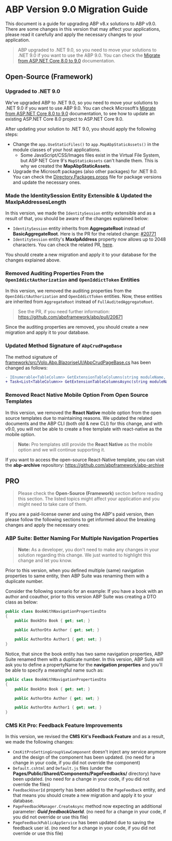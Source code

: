 # ABP Version 9.0 Migration Guide

This document is a guide for upgrading ABP v8.x solutions to ABP v9.0. There are some changes in this version that may affect your applications, please read it carefully and apply the necessary changes to your application.

> ABP upgraded to .NET 9.0, so you need to move your solutions to .NET 9.0 if you want to use the ABP 9.0. You can check the [Migrate from ASP.NET Core 8.0 to 9.0](https://learn.microsoft.com/en-us/aspnet/core/migration/80-90) documentation.

## Open-Source (Framework)

### Upgraded to .NET 9.0

We've upgraded ABP to .NET 9.0, so you need to move your solutions to .NET 9.0 if you want to use ABP 9.0. You can check Microsoft’s [Migrate from ASP.NET Core 8.0 to 9.0](https://learn.microsoft.com/en-us/aspnet/core/migration/80-90) documentation, to see how to update an existing ASP.NET Core 8.0 project to ASP.NET Core 9.0.

After updating your solution to .NET 9.0, you should apply the following steps:

* Change the `app.UseStaticFiles()` to `app.MapAbpStaticAssets()` in the module classes of your host applications.
    * Some JavaScript/CSS/Images files exist in the Virtual File System, but ASP NET Core 9's `MapStaticAssets` can't handle them. This is why we created the **MapAbpStaticAssets**.
* Upgrade the Microsoft packages (also other packages) for .NET 9.0. You can check the [Directory.Packages.props](https://github.com/abpframework/abp/blob/rel-9.0/Directory.Packages.props) file for package versions and update the necessary ones.

### Made the IdentitySession Entity Extensible & Updated the MaxIpAddressesLength

In this version, we made the `IdentitySession` entity extensible and as a result of that, you should be aware of the changes explained below:

* `IdentitySession` entity inherits from **AggregateRoot** instead of **BasicAggregateRoot**. Here is the PR for the related change: [#20771](https://github.com/abpframework/abp/pull/20771)
* `IdentitySession` entity's **MaxIpAddress** property now allows up to 2048 characters. You can check the related PR, [here](https://github.com/abpframework/abp/pull/20819).

You should create a new migration and apply it to your database for the changes explained above.

### Removed Auditing Properties From the `OpenIddictAuthorization` and `OpenIddictToken` Entities

In this version, we removed the auditing properties from the `OpenIddictAuthorization` and `OpenIddictToken` entities. Now, these entities are inherited from `AggregateRoot` instead of `FullAuditedAggregateRoot`.

> See the PR, if you need further information: https://github.com/abpframework/abp/pull/20671

Since the auditing properties are removed, you should create a new migration and apply it to your database.

### Updated Method Signature of `AbpCrudPageBase`

The method signature of [framework/src/Volo.Abp.BlazoriseUI/AbpCrudPageBase.cs](https://github.com/abpframework/abp/blob/dev/framework/src/Volo.Abp.BlazoriseUI/AbpCrudPageBase.cs) has been changed as follows:

```diff
- IEnumerable<TableColumn> GetExtensionTableColumns(string moduleName, string entityType) 
+ Task<List<TableColumn>> GetExtensionTableColumnsAsync(string moduleName, string entityType)
```

### Removed React Native Mobile Option From Open Source Templates

In this version, we removed the **React Native** mobile option from the open source templates due to maintaining reasons. We updated the related documents and the ABP CLI (both old & new CLI) for this change, and with v9.0, you will not be able to create a free template with react-native as the mobile option.

> **Note:** Pro templates still provide the **React Native** as the mobile option and we will continue supporting it.

If you want to access the open-source React-Native template, you can visit the **abp-archive** repository: https://github.com/abpframework/abp-archive

## PRO

> Please check the **Open-Source (Framework)** section before reading this section. The listed topics might affect your application and you might need to take care of them.

If you are a paid-license owner and using the ABP's paid version, then please follow the following sections to get informed about the breaking changes and apply the necessary ones:

### ABP Suite: Better Naming For Multiple Navigation Properties

> **Note:** As a developer, you don't need to make any changes in your solution regarding this change. We just wanted to highlight this change and let you know.

Prior to this version, when you defined multiple (same) navigation properties to same entity, then ABP Suite was renaming them with a duplicate number.

Consider the following scenario for an example: If you have a book with an author and coauthor, prior to this version ABP Suite was creating a DTO class as below:

```csharp
public class BookWithNavigationPropertiesDto
{
    public BookDto Book { get; set; }

    public AuthorDto Author { get; set; }

    public AuthorDto Author1 { get; set; }
}
```

Notice, that since the book entity has two same navigation properties, ABP Suite renamed them with a duplicate number. In this version, ABP Suite will ask you to define a propertyName for the **navigation properties** and you'll be able to specify a meaningful name such as:

```csharp
public class BookWithNavigationPropertiesDto
{
    public BookDto Book { get; set; }

    public AuthorDto Author { get; set; }

    public AuthorDto Author1 { get; set; }
}
```

### CMS Kit Pro: Feedback Feature Improvements

In this version, we revised the **CMS Kit's Feedback Feature** and as a result, we made the following changes:

* `CmsKitProSettingGroupViewComponent` doesn't inject any service anymore and the design of the component has been updated. (no need for a change in your code, if you did not override the component)
* `Default.cshtml` and `Default.js` files (under the **Pages/Public/Shared/Components/PageFeedbacks/** directory) have been updated. (no need for a change in your code, if you did not override the files)
* `FeedbackUserId` property has been added to the `PageFeedback` entity, and that means you should create a new migration and apply it to your database.
* `PageFeedbackManager.CreateAsync` method now expecting an additional parameter: ***Guid feedbackUserId***. (no need for a change in your code, if you did not override or use this file)
* `PageFeedbackPublicAppService` has been updated due to saving the feedback user id. (no need for a change in your code, if you did not override or use this file)